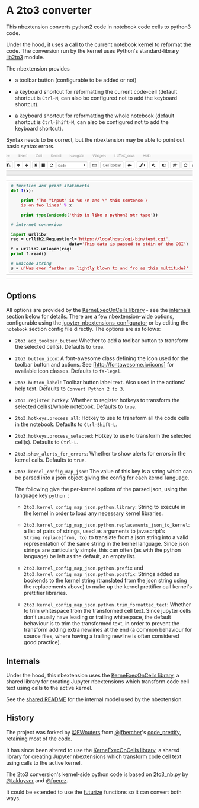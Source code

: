 A 2to3 converter
================

This nbextension converts python2 code in notebook code cells to python3 code.

Under the hood, it uses a call to the current notebook kernel to reformat the
code.
The conversion run by the kernel uses Python's standard-library [lib2to3]
module.

The nbextension provides

- a toolbar button (configurable to be added or not)

- a keyboard shortcut for reformatting the current code-cell (default shortcut
  is `Ctrl-M`, can also be configured not to add the keyboard shortcut).

- a keyboard shortcut for reformatting the whole notebook (default shortcut
  is `Ctrl-Shift-M`, can also be configured not to add the keyboard shortcut).

Syntax needs to be correct, but the nbextension may be able to point out basic
syntax errors.

![](demo_2to3.gif)


Options
-------

All options are provided by the [KerneExecOnCells library] - see the
[internals] section below for details.
There are a few nbextension-wide options, configurable using the
[jupyter_nbextensions_configurator] or by editing the `notebook` section config
file directly.
The options are as follows:

- `2to3.add_toolbar_button`:
  Whether to add a toolbar button to transform the selected cell(s).
  Defaults to `true`.

- `2to3.button_icon`:
  A font-awesome class defining the icon used for the toolbar button and
  actions. See [http://fontawesome.io/icons] for available icon classes.
  Defaults to `fa-legal`.

- `2to3.button_label`:
  Toolbar button label text. Also used in the actions' help text.
  Defaults to `Convert Python 2 to 3`.

- `2to3.register_hotkey`:
  Whether to register hotkeys to transform the selected cell(s)/whole notebook.
  Defaults to `true`.

- `2to3.hotkeys.process_all`:
  Hotkey to use to transform all the code cells in the notebook.
  Defaults to `Ctrl-Shift-L`.

- `2to3.hotkeys.process_selected`:
  Hotkey to use to transform the selected cell(s).
  Defaults to `Ctrl-L`.

- `2to3.show_alerts_for_errors`:
  Whether to show alerts for errors in the kernel calls.
  Defaults to `true`.

- `2to3.kernel_config_map_json`:
  The value of this key is a string which can be parsed into a json object
  giving the config for each kernel language.

  The following give the per-kernel options of the parsed json, using the
  language key `python `:

  * `2to3.kernel_config_map_json.python.library`:
    String to execute in the kernel in order to load any necessary kernel
    libraries.

  * `2to3.kernel_config_map_json.python.replacements_json_to_kernel`:
    a list of pairs of strings, used as arguments to javascript's
    `String.replace(from, to)` to translate from a json string into a valid
    representation of the same string in the kernel language. Since json
    strings are particularly simple, this can often (as with the python
    language) be left as the default, an empty list.

  * `2to3.kernel_config_map_json.python.prefix` and
    `2to3.kernel_config_map_json.python.postfix`:
    Strings added as bookends to the kernel string (translated from the json
    string using the replacements above) to make up the kernel prettifier call
    kernel's prettifier libraries.

  * `2to3.kernel_config_map_json.python.trim_formatted_text`:
    Whether to trim whitespace from the transformed cell text. Since jupyter
    cells don't usually have leading or trailing whitespace, the default
    behaviour is to trim the transformed text, in order to prevent the
    transform adding extra newlines at the end (a common behaviour for source
    files, where having a trailing newline is often considered good practice).


Internals
---------

Under the hood, this nbextension uses the [KerneExecOnCells library], a shared
library for creating Jupyter nbextensions which transform code cell text using
calls to the active kernel.

See the [shared README] for the internal model used by the nbextension.

History
-------

The project was forked by [@EWouters] from [@jfbercher]'s [code_prettify],
retaining most of the code.

It has since been altered to use the [KerneExecOnCells library], a shared
library for creating Jupyter nbextensions which transform code cell text using
calls to the active kernel.

The 2to3 conversion's kernel-side python code is based on [2to3_nb.py] by
[@takluyver] and [@fperez].

It could be extended to use the [futurize] functions so it can convert both
ways.

[2to3_nb.py]: https://gist.github.com/takluyver/c8839593c615bb2f6e80
[@EWouters]: https://github.com/EWouters
[@fperez]: https://github.com/fperez
[@jfbercher]: https://github.com/jfbercher
[@takluyver]: https://github.com/takluyver
[code_prettify]: https://github.com/jfbercher/code_prettify
[futurize]: http://python-future.org/automatic_conversion.html
[http://fontawesome.io/icons]: http://fontawesome.io/icons
[internals]: #Internals
[jupyter_nbextensions_configurator]: https://github.com/Jupyter-contrib/jupyter_nbextensions_configurator
[KerneExecOnCells library]: README.md
[lib2to3]: https://docs.python.org/3/library/2to3.html#module-lib2to3
[shared README]: README.md
